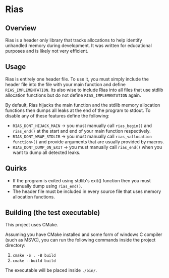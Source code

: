 # Rias

## Overview

Rias is a header only library that tracks allocations to help identify unhandled memory during development. It was written for educational purposes and is likely not very efficient.

## Usage

Rias is entirely one header file. To use it, you must simply include the header file into the file with your main function and define `RIAS_IMPLEMENTATION`.
Its also wise to include Rias into all files that use stdlib allocation functions but do not define `RIAS_IMPLEMENTATION` again.

By default, Rias hijacks the main function and the stdlib memory allocation functions then dumps all leaks at the end of the program to stdout. To disable any of these features define the following:
- `RIAS_DONT_HIJACK_MAIN` -> you must manually call `rias_begin()` and `rias_end()` at the start and end of your main function respectively.
- `RIAS_DONT_WRAP_STDLIB` -> you must manually call `rias_<allocation function>()` and provide arguments that are usually provided by macros.
- `RIAS_DONT_DUMP_ON_EXIT` -> you must manually call `rias_end()` when you want to dump all detected leaks.

## Quirks

- If the program is exited using stdlib's exit() function then you must manually dump using `rias_end()`.
- The header file must be included in every source file that uses memory allocation functions.

## Building (the test executable)

This project uses CMake.

Assuming you have CMake installed and some form of windows C compiler (such as MSVC), you can run the following commands inside the project directory:
1. `cmake -S . -B build`
2. `cmake --build build`

The executable will be placed inside `./bin/`.